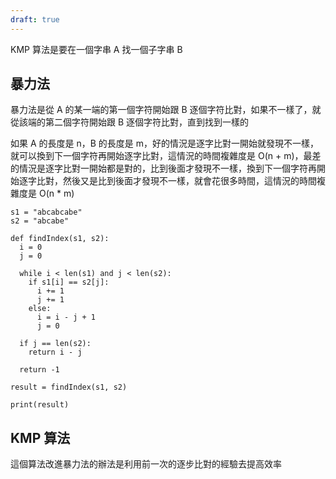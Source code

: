 ```yaml
---
draft: true
---
```


KMP 算法是要在一個字串 A 找一個子字串 B

## 暴力法

暴力法是從 A 的某一端的第一個字符開始跟 B 逐個字符比對，如果不一樣了，就從該端的第二個字符開始跟 B 逐個字符比對，直到找到一樣的

如果 A 的長度是 n，B 的長度是 m，好的情況是逐字比對一開始就發現不一樣，就可以換到下一個字符再開始逐字比對，這情況的時間複雜度是 O(n + m)，最差的情況是逐字比對一開始都是對的，比到後面才發現不一樣，換到下一個字符再開始逐字比對，然後又是比到後面才發現不一樣，就會花很多時間，這情況的時間複雜度是 O(n \* m)

```
s1 = "abcabcabe"
s2 = "abcabe"

def findIndex(s1, s2):
  i = 0
  j = 0

  while i < len(s1) and j < len(s2):
    if s1[i] == s2[j]:
      i += 1
      j += 1
    else:
      i = i - j + 1
      j = 0

  if j == len(s2):
    return i - j

  return -1

result = findIndex(s1, s2)

print(result)
```

## KMP 算法

這個算法改進暴力法的辦法是利用前一次的逐步比對的經驗去提高效率
